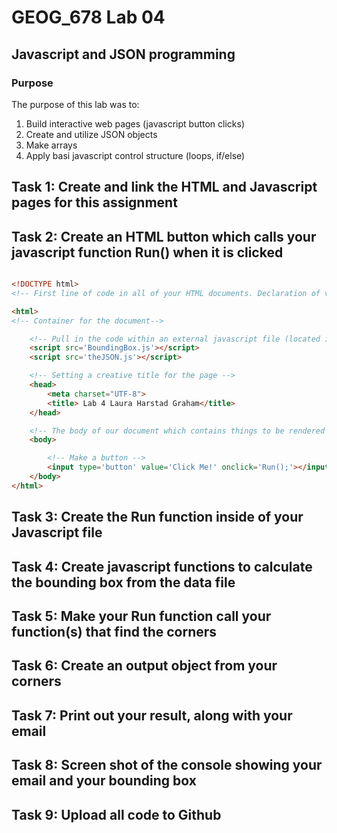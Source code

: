 # GEOG_678 Lab 04

## Javascript and JSON programming

### Purpose
The purpose of this lab was to:
1. Build interactive web pages (javascript button clicks)
2. Create and utilize JSON objects
3. Make arrays
4. Apply basi javascript control structure (loops, if/else)

## Task 1: Create and link the HTML and Javascript pages for this assignment
## Task 2: Create an HTML button which calls your javascript function Run() when it is clicked

```html

<!DOCTYPE html> 
<!-- First line of code in all of your HTML documents. Declaration of version of HTML -->

<html> 
<!-- Container for the document-->

    <!-- Pull in the code within an external javascript file (located in the same directory) -->
    <script src='BoundingBox.js'></script>
	<script src='theJSON.js'></script>

    <!-- Setting a creative title for the page -->
    <head>
		<meta charset="UTF-8">
		<title> Lab 4 Laura Harstad Graham</title>
    </head>

    <!-- The body of our document which contains things to be rendered by the browser-->
    <body> 

        <!-- Make a button -->
        <input type='button' value='Click Me!' onclick='Run();'></input>
    </body>
</html>

```
## Task 3: Create the Run function inside of your Javascript file
## Task 4: Create javascript functions to calculate the bounding box from the data file
## Task 5: Make your Run function call your function(s) that find the corners
## Task 6: Create an output object from your corners
## Task 7: Print out your result, along with your email
## Task 8: Screen shot of the console showing your email and your bounding box
## Task 9: Upload all code to Github
